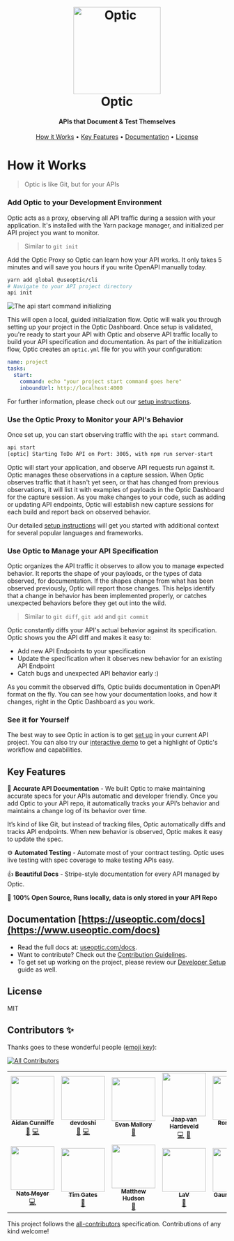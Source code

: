 
<h1 align="center">
  <br>
  <a href="https://useoptic.com"><img src="https://raw.githubusercontent.com/opticdev/optic/master/workspaces/ui/public/optic-logo.svg" alt="Optic" width="200"></a>
  <br>
  Optic
  <br>
</h1>

<h4 align="center">APIs that Document & Test Themselves</h4>

<p align="center">

</p>

<p align="center">
    <a href="#how-it-works">How it Works</a> •
  <a href="#key-features">Key Features</a> •
  <a href="#documentation-httpsuseopticcomdocs">Documentation</a> •
  <a href="#license">License</a>
</p>


# How it Works

> Optic is like Git, but for your APIs

### Add Optic to your Development Environment 

Optic acts as a proxy, observing all API traffic during a session with your application. It's installed with the Yarn package manager, and initialized per API project you want to monitor.

> Similar to `git init`

Add the Optic Proxy so Optic can learn how your API works. It only takes 5 minutes and will save you hours if you write OpenAPI manually today.
```bash
yarn add global @useoptic/cli
# Navigate to your API project directory
api init
```

![The api start command initializing](https://www.useoptic.com/static/init-9a9c43677e29e2b6f9f04bd7ce81ec26.svg)

This will open a local, guided initialization flow. Optic will walk you through setting up your project in the Optic Dashboard. Once setup is validated, you're ready to start your API with Optic and observe API traffic locally to build your API specification and documentation. As part of the initialization flow, Optic creates an `optic.yml` file for you with your configuration:

``` yaml
name: project
tasks:
  start:
    command: echo "your project start command goes here"
    inboundUrl: http://localhost:4000
```

For further information, please check out our [setup instructions](https://app.useoptic.com/).

### Use the Optic Proxy to Monitor your API's Behavior 

Once set up, you can start observing traffic with the `api start` command. 

```bash
api start
[optic] Starting ToDo API on Port: 3005, with npm run server-start
```

Optic will start your application, and observe API requests run against it. Optic manages these observations in a capture session. When Optic observes traffic that it hasn't yet seen, or that has changed from previous observations, it will list it with examples of payloads in the Optic Dashboard for the capture session. As you make changes to your code, such as adding or updating API endpoints, Optic will establish new capture sessions for each build and report back on observed behavior.

Our detailed [setup instructions](https://app.useoptic.com/) will get you started with additional context for several popular languages and frameworks.

### Use Optic to Manage your API Specification 

Optic organizes the API traffic it observes to allow you to manage expected behavior. It reports the shape of your payloads, or the types of data observed, for documentation. If the shapes change from what has been observed previously, Optic will report those changes. This helps identify that a change in behavior has been implemented properly, or catches unexpected behaviors before they get out into the wild.

> Similar to `git diff`, `git add` and `git commit`

Optic constantly diffs your API's actual behavior against its specification. Optic shows you the API diff and makes it easy to:
- Add new API Endpoints to your specification 
- Update the specification when it observes new behavior for an existing API Endpoint 
- Catch bugs and unexpected API behavior early :) 

As you commit the observed diffs, Optic builds documentation in OpenAPI format on the fly. You can see how your documentation looks, and how it changes, right in the Optic Dashboard as you work.

### See it for Yourself

The best way to see Optic in action is to get [set up](https://app.useoptic.com/) in your current API project. You can also try our [interactive demo](https://demo.useoptic.com) to get a highlight of Optic's workflow and capabilities.

## Key Features
📝 **Accurate API Documentation** - We built Optic to make maintaining accurate specs for your APIs automatic and developer friendly. Once you add Optic to your API repo, it automatically tracks your API’s behavior and maintains a change log of its behavior over time.

It’s kind of like Git, but instead of tracking files, Optic automatically diffs and tracks API endpoints. When new behavior is observed, Optic makes it easy to update the spec.

⚙️ **Automated Testing** - Automate most of your contract testing. Optic uses live testing with spec coverage to make testing APIs easy.

👍 **Beautiful Docs** - Stripe-style documentation for every API managed by Optic.

👋 **100% Open Source, Runs locally, data is only stored in your API Repo**


## Documentation [https://useoptic.com/docs](https://www.useoptic.com/docs)

- Read the full docs at: [useoptic.com/docs](https://www.useoptic.com/docs).
- Want to contribute? Check out the [Contribution Guidelines](Contributing.md).
- To get set up working on the project, please review our [Developer Setup](Developer-setup.md) guide as well.

## License 

MIT

## Contributors ✨

Thanks goes to these wonderful people ([emoji key](https://allcontributors.org/docs/en/emoji-key)):

<!-- ALL-CONTRIBUTORS-BADGE:START - Do not remove or modify this section -->
[![All Contributors](https://img.shields.io/badge/all_contributors-12-orange.svg?style=flat-square)](#contributors-)
<!-- ALL-CONTRIBUTORS-BADGE:END -->
<!-- ALL-CONTRIBUTORS-LIST:START - Do not remove or modify this section -->
<!-- prettier-ignore-start -->
<!-- markdownlint-disable -->
<table>
  <tr>
    <td align="center"><a href="http://aidancunniffe.com"><img src="https://avatars1.githubusercontent.com/u/5900338?v=4?s=100" width="100px;" alt=""/><br /><sub><b>Aidan Cunniffe</b></sub></a><br /><a href="https://github.com/opticdev/Optic/commits?author=acunniffe" title="Documentation">📖</a> <a href="https://github.com/opticdev/Optic/commits?author=acunniffe" title="Code">💻</a></td>
    <td align="center"><a href="https://devdoshi.com"><img src="https://avatars1.githubusercontent.com/u/1463179?v=4?s=100" width="100px;" alt=""/><br /><sub><b>devdoshi</b></sub></a><br /><a href="https://github.com/opticdev/Optic/commits?author=devdoshi" title="Documentation">📖</a> <a href="https://github.com/opticdev/Optic/commits?author=devdoshi" title="Code">💻</a></td>
    <td align="center"><a href="https://www.take2.co/consulting-development"><img src="https://avatars2.githubusercontent.com/u/4691748?v=4?s=100" width="100px;" alt=""/><br /><sub><b>Evan Mallory</b></sub></a><br /><a href="https://github.com/opticdev/Optic/commits?author=esopian" title="Documentation">📖</a></td>
    <td align="center"><a href="http://www.jaaprood.nl/"><img src="https://avatars1.githubusercontent.com/u/857549?v=4?s=100" width="100px;" alt=""/><br /><sub><b>Jaap van Hardeveld</b></sub></a><br /><a href="https://github.com/opticdev/Optic/commits?author=JaapRood" title="Code">💻</a> <a href="https://github.com/opticdev/Optic/commits?author=JaapRood" title="Documentation">📖</a></td>
    <td align="center"><a href="https://twitter.com/trulyronak"><img src="https://avatars1.githubusercontent.com/u/9388431?v=4?s=100" width="100px;" alt=""/><br /><sub><b>Ronak Shah</b></sub></a><br /><a href="https://github.com/opticdev/Optic/commits?author=trulyronak" title="Code">💻</a> <a href="https://github.com/opticdev/Optic/commits?author=trulyronak" title="Documentation">📖</a></td>
    <td align="center"><a href="https://github.com/taraedits"><img src="https://avatars1.githubusercontent.com/u/52361229?v=4?s=100" width="100px;" alt=""/><br /><sub><b>taraedits</b></sub></a><br /><a href="https://github.com/opticdev/Optic/commits?author=taraedits" title="Documentation">📖</a></td>
    <td align="center"><a href="https://github.com/LouManglass"><img src="https://avatars2.githubusercontent.com/u/241059?v=4?s=100" width="100px;" alt=""/><br /><sub><b>Lou Manglass</b></sub></a><br /><a href="https://github.com/opticdev/Optic/commits?author=LouManglass" title="Code">💻</a> <a href="https://github.com/opticdev/Optic/commits?author=LouManglass" title="Documentation">📖</a></td>
  </tr>
  <tr>
    <td align="center"><a href="https://github.com/notnmeyer"><img src="https://avatars3.githubusercontent.com/u/672246?v=4?s=100" width="100px;" alt=""/><br /><sub><b>Nate Meyer</b></sub></a><br /><a href="https://github.com/opticdev/Optic/commits?author=notnmeyer" title="Code">💻</a></td>
    <td align="center"><a href="https://github.com/timgates42"><img src="https://avatars1.githubusercontent.com/u/47873678?v=4?s=100" width="100px;" alt=""/><br /><sub><b>Tim Gates</b></sub></a><br /><a href="https://github.com/opticdev/Optic/commits?author=timgates42" title="Documentation">📖</a></td>
    <td align="center"><a href="https://github.com/matthewhudson"><img src="https://avatars2.githubusercontent.com/u/320194?v=4?s=100" width="100px;" alt=""/><br /><sub><b>Matthew Hudson</b></sub></a><br /><a href="https://github.com/opticdev/Optic/commits?author=matthewhudson" title="Documentation">📖</a></td>
    <td align="center"><a href="https://github.com/lvenier"><img src="https://avatars1.githubusercontent.com/u/17571692?v=4?s=100" width="100px;" alt=""/><br /><sub><b>LaV</b></sub></a><br /><a href="https://github.com/opticdev/Optic/commits?author=lvenier" title="Documentation">📖</a></td>
    <td align="center"><a href="https://github.com/gaurav-nelson"><img src="https://avatars2.githubusercontent.com/u/23069445?v=4?s=100" width="100px;" alt=""/><br /><sub><b>Gaurav Nelson</b></sub></a><br /><a href="https://github.com/opticdev/Optic/commits?author=gaurav-nelson" title="Documentation">📖</a></td>
  </tr>
</table>

<!-- markdownlint-restore -->
<!-- prettier-ignore-end -->

<!-- ALL-CONTRIBUTORS-LIST:END -->

This project follows the [all-contributors](https://github.com/all-contributors/all-contributors) specification. Contributions of any kind welcome!